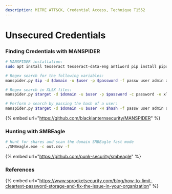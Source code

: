 ```yaml
---
description: MITRE ATT&CK, Credential Access, Technique T1552
---
```


# Unsecured Credentials

### Finding Credentials with MANSPIDER

```bash
# MANSPIDER installation:
sudo apt install tesseract tesseract-data-eng antiword pip install pipx pipx install man-spider

# Regex search for the following variables:
manspider.py $ip -d $domain -u $user -p $password -f passw user admin account network login logon cred

# Regex search in XLSX files:
manspider.py $target -d $domain -u $user -p $password -c password -e xlsx

# Perform a search by passing the hash of a user:
manspider.py $target -d $domain -u $user -H $hash -f passw user admin account network login logon cred
```

{% embed url="https://github.com/blacklanternsecurity/MANSPIDER" %}

### Hunting with SMBEagle

```bash
# Hunt for shares and scan the domain SMBEagle fast mode
./SMBeagle.exe -c out.csv -f
```

{% embed url="https://github.com/punk-security/smbeagle" %}

###

### References

{% embed url="https://www.sprocketsecurity.com/blog/how-to-limit-cleartext-password-storage-and-fix-the-issue-in-your-organization" %}
